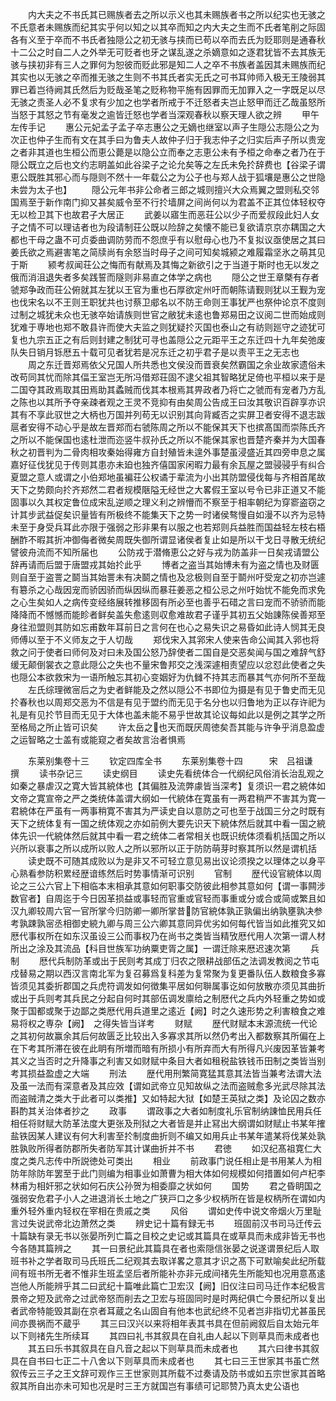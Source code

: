 <!-- { "loadSidebar": true } -->
　　内大夫之不书氏其已赐族者去之所以示义也其未赐族者书之所以纪实也无骇之不氏意者未赐族而纪其实乎何以知之以其卒而知之内大夫之生而不氏者笔削之际固各有义至于卒而不书氏者独隠公之初无骇与挟而已苟以卒而去氏为贬耶则是通春秋十二公之时自二人之外举无可贬者也牙之谋乱遂之杀嫡意如之逐君犹皆不去其族无骇与挟初非有三人之罪何为恕彼而贬此邪是知二人之卒不书族者盖因其未赐族而纪其实也以无骇之卒而推无骇之生则不书其氏者实无氏之可书耳帅师入极无王陵弱其罪已着岂待阙其氏然后为贬哉圣笔之贬称物平施有因罪而无加罪入之一字既足以尽无骇之责圣人必不复求有少加之也学者所戒于不迁怒者夫岂止怒甲而迁乙哉虽怒所当怒于其怒之节有毫发之逾皆迁怒也学者当深观春秋以察天理人欲之辨
　　甲午左传手记
　　惠公元妃孟子孟子卒志惠公之无嫡也继室以声子生隠公志隠公之为次正也仲子生而有文在其手曰为鲁夫人故仲子归于我志仲子之归实后声子所以贵宠之者非其道也生桓公而恵公薨是以隐公立而奉之志恵公未有予桓之命奉之者乃在于隠公既立之后也文约志眀盖如此谷梁子之论允矣等之左氏未免扵辞费也【谷梁子谓恵公既胜其邪心而与隠则不然十一年载公之为公子也与郑人战于狐壤是惠公之世隐未尝为太子也】
　　隠公元年书非公命者三郎之城则擅兴大众焉翼之盟则私交邻国焉至于新作南门抑又甚矣威令至不行扵墙屏之间尚何以为君盖不正其位体轻权夺无以检卫其下也故君子大居正
　　武姜以寤生而恶荘公以少子而爱叔段此妇人女子之情不可以理诘者也为段请制荘公既以险辞之矣懐不能已复欲请京京亦耦国之大都也干母之蛊不可贞委曲调防劳而不怨庶乎有以慰母心也乃不复拟议亟使居之其曰姜氏欲之焉避害笔之简牍尚有余怒当时母子之间可知矣城颍之难履霜坚氷之萌其见于斯
　　颍考叔闻荘公之悔而有献焉及其悔之新欲引之于当道于斯时也无以发之俄而消沮退失者多矣践誓而隧则非易直之体学之病也
　　隠公之世王章槩有存者虢郑争政而荘公俯就其左犹以王官为重也石厚欲定州吁而朝陈请觐则犹以王觐为宠也伐宋名以不王则王职犹共也讨蔡卫郕名以不防王命则王事犹严也祭仲论京不度则过制之城犹未众也无骇卒始请族则世官之敝犹未逺也鲁郑易田之议阅二世而始成则犹难于専地也郑不敢县许而使大夫监之则犹疑扵灭国也泰山之有祊则廵守之迹犹可复也九宗五正之有后则封建之制犹可寻也盖隠公之元距平王之东迁四十九年矣弛废队失日销月铄厯五十载可见者犹若是况东迁之初乎君子是以责平王之无志也
　　周之东迁晋郑焉依父兄国人所共悉也文侯没而晋衰矣然霸国之余业故家遗俗未改苟同其忧而除其偪王室岂无所冯借郑荘固不逮父祖其智略犹足倚也平桓以来于是二国夺其政焉取其田焉助其蟊贼而伐其本根焉其畀政者乃将亡之虢而有宠者乃方乱之陈也以其所予夺亲疎者观之王灵不竞抑有由矣周公告成王曰汝其敬识百辟享亦识其有不享此驭世之大柄也万国并列苟无以识别其向背臧否之实屏卫者安得不退志跋扈者安得不动心乎是故左晋郑而右虢陈周之所以不能保其天下也摈髙国而崇陈氏齐之所以不能保国也逺杜泄而迩竖牛叔孙氏之所以不能保其家也晋楚齐秦并为大国春秋之初晋判为二骨肉相攻秦始得雍方自封殖皆未遑外事楚虽浸盛近其四旁申息之属嘉好征伐犹见于传则其患亦未廹也独齐僖国家闲暇力最有余瓦屋之盟骎骎乎有纠合夏盟之意人或谓之小伯郑地虽褊荘公权谲于辈流为小出其防盟侵伐每与齐相首尾故天下之势颇向扵齐郑然二君者规模陿隘无经世之大畧假王室以号令已非正道又不能固事以久其权定鲁位成宋乱逆顺之理义利之辨懵而不察至于相率朝纪为穿窬盗窃之计其步武益促矣识量皆有所极终不能集天下之势一时诸侯骜慢自如漫不以齐为忌特未至于身受兵耳此亦限于强弱之形非果有以服之也若郑则兵益胜而国益轻左枝右梧酬酢不暇其折冲御侮者微矣周既失御所谓显诸侯者复止如是所以干戈日寻散无统纪譬彼舟流而不知所届也
　　公防戎于潜脩恵公之好与戎为防盖非一日矣戎请盟公辞再请而后盟于唐盟戎其始扵此乎
　　博者之盗当其始博未有为盗之情也及财匮则自至于盗詈之鬬当其始詈未有决鬬之情也及忿极则自至于鬬州吁受宠之初亦岂遽有簒杀之心哉因宠而骄因骄而纵因纵而暴荘姜恶之桓公忌之州吁始忧不能免而求免之心生矣如人之病传变经络展转推移固有所必至也善乎石碏之言曰宠而不骄骄而能降降而不憾憾而能眕者鲜矣盖失愈逺则収愈难故君子谨乎其初五父始諌陈侯善郑至身往涖盟则其防如忘甫数年耳前日之言何在也心之易失识之易昏如此诗人悯其无良师傅以至于不义师友之于人切哉
　　郑伐宋入其郛宋人使来告命公闻其入郛也将救之问于使者曰师何及对曰未及国公怒乃辞使者二国自是交恶矣闻与国之难辞气舒缓无颠倒裳衣之意此隠公之失也不量宋鲁邦交之浅深遽相责望应以忿怼此使者之失也隠公本欲救宋为一语所触忘其初心变姻好为仇雠不持其志而暴其气亦何所不至哉
　　左氏综理微宻后之为史者鲜能及之然以隠公不书即位为摄是有见于鲁史而无见扵春秋也以周郑交恶为不信是有见于盟约而无见于名分也以归鲁地为正以存许祀为礼是有见扵节目而无见于大体也盖未能不易乎世故其论议每如此以是例之其学之所至格局之所止皆可识矣
　　许太岳之也天而既厌周徳矣吾其能与许争乎消息盈虚之运智略之士盖有或能窥之者矣故言治者惧焉









　　东莱别集卷十三
　　钦定四库全书
　　东莱别集卷十四　　　宋　吕祖谦　撰
　　读书杂记三
　　读史纲目
　　读史先看统体合一代纲纪风俗消长治乱观之如秦之暴虐汉之寛大皆其綂体也【其偏胜及流弊豦皆当深考】复须识一君之綂体如文帝之寛宣帝之严之类统体盖谓大纲如一代綂体在寛虽有一两君稍严不害其为寛一君綂体在严虽有一两事稍寛不害其为严读史自以意防之可也至于战国三分之时既有天下之统体复有一国之统体观之亦如前例大要先识天下綂体然后就其中看一国之綂体先识一代綂体然后就其中看一君之统体二者常相关也既识统体须看机括国之所以兴所以衰事之所以成所以败人之所以邪所以正于防防萌芽时察其所以然是谓机括
　　读史既不可随其成败以为是非又不可轻立意见易出议论须揆之以理体之以身平心熟看参防积累经歴谙练然后时势事情渐可识别
　　官制
　　歴代设官綂体以周论之三公六官上下相临本末相承其意如何职事交防彼此相参其意如何【谓一事闗涉数官者】自周迄于今日因革损益或事轻而官重或官轻而事重或分或合或简或繁且如汉九卿较周六官一官所掌今归防卿一卿所掌昔防官綂体孰正孰偏出纳孰壅孰决参考孰踈孰宻丞相御史綂九卿与周三公六卿其意同异优劣如何每代皆当如此推究又如厯代事权所在如东汉虽设三公而事权乃在尚书之类皆当精攷厯代用人次第一谓人材所出之涂及其流品【科目世族军功纳粟吏胥之属】一谓迁除来厯迟速次第
　　兵制
　　厯代兵制防革或出于民则考其成丁归农之限耕战部伍之法调发教阅之节屯戍替易之期以西汉言南北军为复召募爲复科差为复常聚为复更番队伍人数粮食多寡皆须见其委折郡国之兵虎符调发如何徴集平居如何聨属事讫如何放散亦须见其曲折或出于兵则考其兵民之分起自何时其部伍调发廪给之制厯代之兵内外轻重之势如或聚于国都或聚于边鄙之类厯代用兵道里之逺近【阙】时之久速形势之利害粮食之难易将权之専杂【阙】　之得失皆当详考
　　财赋
　　歴代财赋本末源流统一代论之其初何故赢余其后何故匮乏比较出入多寡求其所以然仍考出入都数察其所偏在上在下考其所滞在彼在此眀有所増而暗有所损小有所弃而大有所得凡兴废因革皆兼考其义之当否时之升降事之利害又如财赋中条目大者如租税盐铁钱币田制之类皆当别考其损益盈虚之大端
　　刑法
　　歴代用刑繁简寛猛其意其法皆当兼考法谓大法及虽一法而有深意者及其应效【谓如武帝立见知故纵之法而盗贼愈多光武尽除其法而盗贼清之类大于此者可以类推】又如特起大狱【如楚王英狱之类】及论囚之数亦斟酌其关治体者抄之
　　政事
　　谓政事之大者如制度礼乐官制纳諌恤民用兵任相任将财赋大防革法度大更张及刑狱之大者皆是并止冩出大纲谓如财赋止书某年搉盐铁因某人建议有何大利害至扵制度曲折则不编又如用兵止书某年遣某将伐某处孰胜孰败所得者防郡所失者防军其计谋曲折并不书
　　君徳
　　如汉纪髙祖寛仁大度之类凡志传中所説徳处可类出
　　相业
　　前政事门说任相止是书用某人为相防年除防年罢至于此门则编为相事业如萧曹为相大体如何规模如何措置如何卢杞李林甫为相奸邪之状如何石庆公孙贺为相委靡之状如何
　　国势
　　君之昏眀国之强弱安危君子小人之进退消长土地之广狭戸口之多少权柄所在皆是权柄所在谓如内重外轻外重内轻权在宰相在贵戚之类
　　风俗
　　谓如史传中说文帝烟火万里耻言过失说武帝北边萧然之类
　　辨史记十篇有録无书
　　班固前汉书司马迁传云十篇缺有录无书以张晏所列亡篇之目校之史记或其篇具在或草具而未成非皆无书也今各随其篇辨之
　　其一曰景纪此其篇具在者也索隠信张晏之说遂谓景纪后人取班书补之学者取司马氏班氏二纪观其去取详畧之意其才识之髙下可默喻矣此纪所载间有班书所无者不惟非生班孟坚后者所能补亦非元成间禇先生所能知也况用意髙逺岂他人所能辨乎其二曰武纪十篇唯此篇亡卫宏汉【阙】旧仪注曰司马迁作本纪极言景帝之短及武帝之过武帝怒而削去之卫宏与班固同时是时两纪俱亡今景纪所以复出者武帝特能毁其副在京者耳蔵之名山固自有他本也武纪终不见者岂非指切尤甚虽民间亦畏祸而不蔵乎
　　其三曰汉兴以来将相年表其书具在但前阙叙后自太始元年以下则禇先生所续耳
　　其四曰礼书其叙具在自礼由人起以下则草具而未成者也
　　其五曰乐书其叙具在自凡音之起以下则草具而未成者也
　　其六曰律书其叙具在自书曰七正二十八舍以下则草具而未成者也
　　其七曰三王世家其书虽亡然叙传云三子之王文辞可观作三王世家则其所载不过奏请及防书或如五宗世家其首略叙其所自出亦未可知也况是时三王方就国岂有事绩可记耶赞乃真太史公语也
